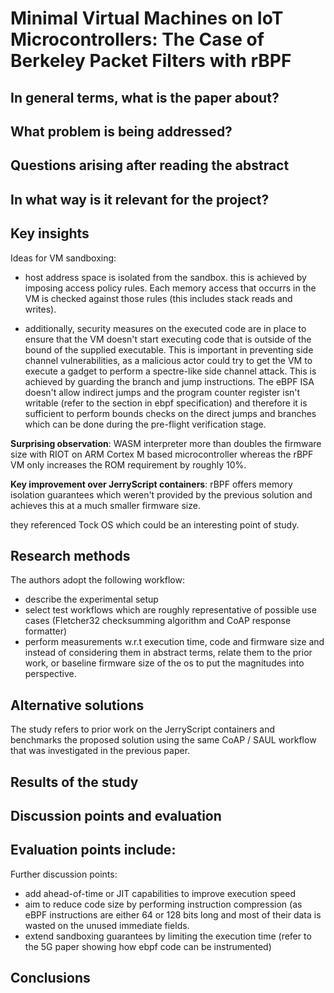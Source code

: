 # Minimal Virtual Machines on IoT Microcontrollers: The Case of Berkeley Packet Filters with rBPF

## In general terms, what is the paper about?
## What problem is being addressed?
## Questions arising after reading the abstract
## In what way is it relevant for the project?
## Key insights

Ideas for VM sandboxing:
- host address space is isolated from the sandbox. this is achieved by imposing
  access policy rules. Each memory access that occurrs in the VM is checked
  against those rules (this includes stack reads and writes).

- additionally, security measures on the executed code are in place to ensure that
  the VM doesn't start executing code that is outside of the bound of the supplied
  executable. This is important in preventing side channel vulnerabilities, as
  a malicious actor could try to get the VM to execute a gadget to perform a
  spectre-like side channel attack. This is achieved by guarding the branch
  and jump instructions. The eBPF ISA doesn't allow indirect jumps and the program
  counter register isn't writable (refer to the section in ebpf specification)
  and therefore it is sufficient to perform bounds checks on the direct jumps and
  branches which can be done during the pre-flight verification stage.

**Surprising observation**: WASM interpreter more than doubles the firmware size
with RIOT on ARM Cortex M based microcontroller whereas the rBPF VM only increases
the ROM requirement by roughly 10%.

**Key improvement over JerryScript containers**: rBPF offers memory isolation
guarantees which weren't provided by the previous solution and achieves this at
a much smaller firmware size.

they referenced Tock OS which could be an interesting point of study.

## Research methods

The authors adopt the following workflow:
- describe the experimental setup
- select test workflows which are roughly representative of possible use cases
  (Fletcher32 checksumming algorithm and CoAP response formatter)
- perform measurements w.r.t execution time, code and firmware size and instead
  of considering them in abstract terms, relate them to the prior work, or
  baseline firmware size of the os to put the magnitudes into perspective.

## Alternative solutions

The study refers to prior work on the JerryScript containers and benchmarks the
proposed solution using the same CoAP / SAUL workflow that was investigated in
the previous paper.


## Results of the study
## Discussion points and evaluation

Evaluation points include:
-

Further discussion points:
- add ahead-of-time or JIT capabilities to improve execution speed
- aim to reduce code size by performing instruction compression (as eBPF instructions
  are either 64 or 128 bits long and most of their data is wasted on the
  unused immediate fields.
- extend sandboxing guarantees by limiting the execution time (refer to the 5G
  paper showing how ebpf code can be instrumented)


## Conclusions

